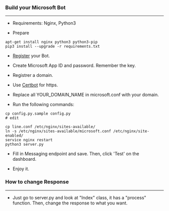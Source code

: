 ### Build your Microsoft Bot
---
 - Requirements: Nginx, Python3 

 - Prepare
```
apt-get install nginx python3 python3-pip
pip3 install --upgrade -r requirements.txt
```

 - [Register](https://dev.botframework.com/bots/new) your Bot.

 - Create Microsoft App ID and password. Remember the key.

 - Registrer a domain.

 - Use [Certbot](https://certbot.eff.org/) for https.

 - Replace all YOUR_DOMAIN_NAME in microsoft.conf with your domain.

 - Run the following commands:

```
cp config.py.sample config.py
# edit 

cp line.conf /etc/nginx/sites-available/
ln -s /etc/nginx/sites-available/microsoft.conf /etc/nginx/site-enabled/
service nginx restart
python3 server.py
```
 - Fill in Messaging endpoint and save. Then, click 'Test' on the dashboard.

 - Enjoy it. 

### How to change Response
---
 - Just go to server.py and look at "Index" class, it has a "process" function. Then, change the response to what you want.
